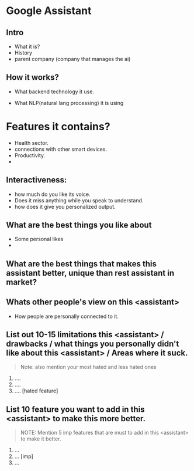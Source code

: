 # Google Assistant


## Intro

* What it is?
* History
* parent company (company that manages the ai)


## How it works?

* What backend technology it use.

* What NLP(natural lang processing) it is using 



# Features it contains?

* Health sector.
* connections with other smart devices.
* Productivity.
* 

## Interactiveness:

* how much do you like its voice.
* Does it miss anything while you speak to understand.
* how does it give you personalized output.

## What are the best things you like about <your assistant>

* Some personal likes
* 



## What are the best things that makes this assistant better, unique than rest assistant in market?






## Whats other people's view on this \<assistant>

* How people are personally connected to it.


## List out 10-15 limitations this \<assistant> / drawbacks / what things you personally didn't like about this \<assistant> / Areas where it suck.

> Note: also mention your most hated and less hated ones

1. ....
2. ....
3. .... [hated feature]


## List 10 feature you want to add in this \<assistant> to make this more better.
> NOTE: Mention 5 imp features that are must to add in this \<assistant> to make it better.

1. ...
2. ... [imp]
3. ...


